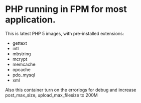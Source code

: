 # PHP running in FPM for most application.

This is latest PHP 5 images, with pre-installed extensions:

- gettext
- intl
- mbstring
- mcrypt
- memcache
- opcache
- pdo_mysql
- xml

Also this container turn on the errorlogs for debug and increase post_max_size, upload_max_filesize to 200M
